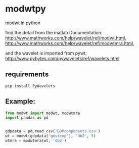 # modwtpy
modwt in python

find the detail from the matlab Documentation:
http://www.mathworks.com/help/wavelet/ref/modwt.html,
http://www.mathworks.com/help/wavelet/ref/modwtmra.html,

and the wavelet is imported from pywt:
http://www.pybytes.com/pywavelets/ref/wavelets.html

## requirements

```shell 
pip install PyWavelets
```

## Example:
```python
from modwt import modwt, modwtmra
import pandas as pd


gdpdata = pd.read_csv('GDPcomponents.csv')
wt = modwt(gdpdata['govtexp'], 'db2', 5)
wtmra = modwtmra(wt, 'db2')
```
